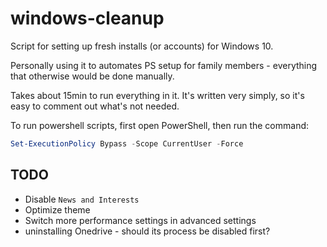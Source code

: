 # windows-cleanup
Script for setting up fresh installs (or accounts) for Windows 10. 

Personally using it to automates PS setup for family members - everything that otherwise would be done manually.

Takes about 15min to run everything in it. It's written very simply, so it's easy to comment out what's not needed.


To run powershell scripts, first open PowerShell, then run the command:

```ps1
Set-ExecutionPolicy Bypass -Scope CurrentUser -Force
```

## TODO
- Disable `News and Interests`
- Optimize theme
- Switch more performance settings in advanced settings
- uninstalling Onedrive - should its process be disabled first?